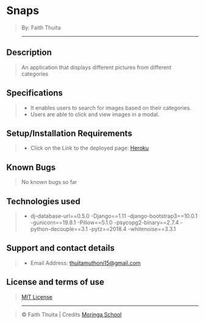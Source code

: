 # Snaps

> By: Faith Thuita

> ------------------------------------------------------------------------------

## Description

> An application that displays different pictures from different categories

## Specifications

> - It enables users to search for images based on their categories.
> - Users are able to click and view images in a modal.


## Setup/Installation Requirements

> - Click on the Link to the deployed page: [Heroku](https://my-snaps.herokuapp.com/)

## Known Bugs

> No known bugs so far

## Technologies used

> - dj-database-url==0.5.0
> -Django==1.11
> -django-bootstrap3==10.0.1
> -gunicorn==19.8.1
> -Pillow==5.1.0
> -psycopg2-binary==2.7.4
> -python-decouple==3.1
> -pytz==2018.4
> -whitenoise==3.3.1



## Support and contact details


> - Email Address: thuitamuthoni15@gmail.com

## License and terms of use

> [MIT License](license)

> --------------------------------------------------------------------------------

> © Faith Thuita | Credits [Moringa School](https://moringaschool.com/)
